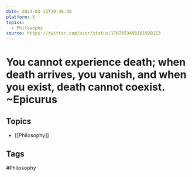 ```yaml
---
date: 2024-03-12T20:46:50
platform: X
topics:
  - Philosophy
source: https://twitter.com/user/status/1767653498101928113
---
```

# You cannot experience death; when death arrives, you vanish, and when you exist, death cannot coexist. ~Epicurus

## Topics
- [[Philosophy]]

## Tags
#Philosophy